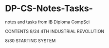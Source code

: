 # DP-CS-Notes-Tasks-
notes and tasks from IB Diploma CompSci 

CONTENTS
8/24  4TH INDUSTRIAL REVOLUTION



8/30 STARTING SYSTEM 


